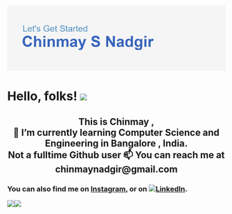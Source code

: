 ![image](https://raw.githubusercontent.com/chinmaynadgir/chinmaynadgir/main/Header.png)
# Hello, folks! <img src="https://raw.githubusercontent.com/MartinHeinz/MartinHeinz/master/wave.gif" width="30px">

<h2><center>This is Chinmay ,<br>
🌱 I’m currently learning Computer Science and Engineering in Bangalore , India.<br>
Not a fulltime Github user 📫 You can reach me at  chinmaynadgir@gmail.com </h2></center>

 <h3><!-- Actual text -->

  
You can also find me on [Instagram][1], or on [![LinkedIn][2.2]][2].

<!-- Icons -->

[1.2]: http://i.imgur.com/wWzX9uB.png (twitter icon without padding)
[2.2]: https://raw.githubusercontent.com/MartinHeinz/MartinHeinz/master/linkedin-3-16.png (LinkedIn icon without padding)

<!-- Links to your social media accounts -->

[1]: https://www.instagram.com/chinmaynadgir/
[2]: https://www.linkedin.com/in/chinmay-nadgir-675000194/
  </h3>
 
 <tr><img align="left" src="https://github-readme-stats.vercel.app/api/top-langs/?username=chinmaynadgir&theme=radical"/>
<img align="left" src="https://github-readme-stats.vercel.app/api?username=chinmaynadgir&theme=radical" />
  


<!--
**chinmaynadgir/chinmaynadgir** is a ✨ _special_ ✨ repository because its `README.md` (this file) appears on your GitHub profile.
https://github.com/chinmaynadgir/chinmaynadgir/blob/main/Header.png
Here are some ideas to get you started:

- 🔭 I’m currently working on ...
- 
- 👯 I’m looking to collaborate on ...
- 🤔 I’m looking for help with ...
- 💬 Ask me about ...
- 📫 How to reach me: ...
- 😄 Pronouns: ...
- ⚡ Fun fact: ...
-->
